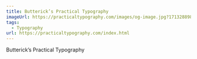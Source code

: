 ```yaml
---
title: Butterick’s Practical Typography
imageUrl: https://practicaltypography.com/images/og-image.jpg?1713288986
tags:
  - Typography
url: https://practicaltypography.com/index.html
---
```


Butterick’s Practical Typography

